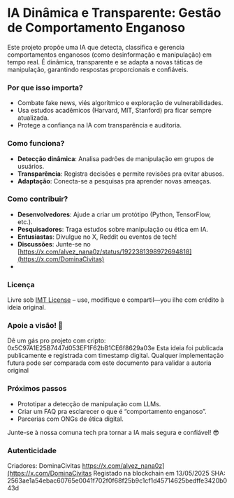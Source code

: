 # IA Dinâmica e Transparente: Gestão de Comportamento Enganoso

Este projeto propõe uma IA que detecta, classifica e gerencia comportamentos enganosos (como desinformação e manipulação) em tempo real. É dinâmica, transparente e se adapta a novas táticas de manipulação, garantindo respostas proporcionais e confiáveis.

### Por que isso importa?
- Combate fake news, viés algorítmico e exploração de vulnerabilidades.
- Usa estudos acadêmicos (Harvard, MIT, Stanford) pra ficar sempre atualizada.
- Protege a confiança na IA com transparência e auditoria.

### Como funciona?
- **Detecção dinâmica**: Analisa padrões de manipulação em grupos de usuários.
- **Transparência**: Registra decisões e permite revisões pra evitar abusos.
- **Adaptação**: Conecta-se a pesquisas pra aprender novas ameaças.

### Como contribuir?
- **Desenvolvedores**: Ajude a criar um protótipo (Python, TensorFlow, etc.).
- **Pesquisadores**: Traga estudos sobre manipulação ou ética em IA.
- **Entusiastas**: Divulgue no X, Reddit ou eventos de tech!
- **Discussões**: Junte-se no [https://x.com/alvez_nana0z/status/1922381398972694818](https://x.com/DominaCivitas)
- 
### Licença
Livre sob [IMT License](#) – use, modifique e compartil—you ilhe com crédito à ideia original.

### Apoie a visão! 🚀
Dê um gás pro projeto com cripto: 
0x5C97A1E25B7447d053EF1F62bB1CE6f8629a03e 
Esta ideia foi publicada publicamente e registrada com timestamp digital. Qualquer implementação futura pode ser comparada com este documento para validar a autoria original

### Próximos passos
- Prototipar a detecção de manipulação com LLMs.
- Criar um FAQ pra esclarecer o que é “comportamento enganoso”.
- Parcerias com ONGs de ética digital.

Junte-se à nossa comuna tech pra tornar a IA mais segura e confiável! 😎

### Autenticidade
Criadores: DominaCivitas https://x.com/alvez_nana0z](https://x.com/DominaCivitas
Registado na blockchain em 13/05/2025
SHA: 2563ae1a54ebac60765e0041f702f0f68f25b9c1cf1d45714625bedffe3420b043d 
